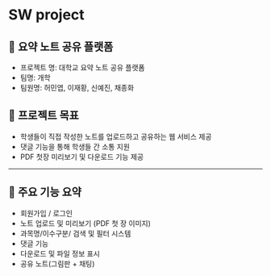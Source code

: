 # SW project

## 📝 요약 노트 공유 플랫폼

- 프로젝트 명: 대학교 요약 노트 공유 플랫폼
- 팀명: 개학
- 팀원명: 허민엽, 이재황, 신예진, 채종화

## 🎯 프로젝트 목표

- 학생들이 직접 작성한 노트를 업로드하고 공유하는 웹 서비스 제공
- 댓글 기능을 통해 학생들 간 소통 지원
- PDF 첫장 미리보기 및 다운로드 기능 제공

---

## 🧩 주요 기능 요약

- 회원가입 / 로그인
- 노트 업로드 및 미리보기 (PDF 첫 장 이미지)
- 과목명/이수구분/ 검색 및 필터 시스템
- 댓글 기능
- 다운로드 및 파일 정보 표시
- 공유 노트(그림판 + 채팅)
